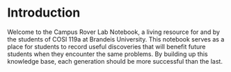 # Introduction

Welcome to the Campus Rover Lab Notebook, a living resource for and by the students of COSI 119a at Brandeis University. This notebook serves as a place for students to record useful discoveries that will benefit future students when they encounter the same problems. By building up this knowledge base, each generation should be more successful than the last.

